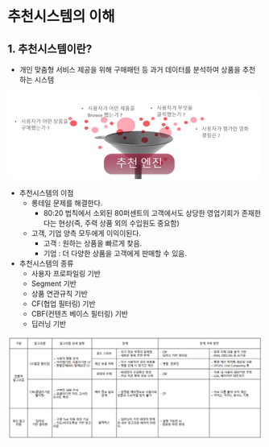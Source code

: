 # 추천시스템의 이해



## 1. 추천시스템이란?



- 개인 맞춤형 서비스 제공을 위해 구매패턴 등 과거 데이터를 분석하여 상품을 추천하는 시스템

![image-20220614185534350](What_Recommendation_system.assets/image-20220614185534350.png)

- 추천시스템의 이점
  - 롱테일 문제를 해결한다.
    - 80:20 법칙에서 소외된 80퍼센트의 고객에서도 상당한 영업기회가 존재한다는 현상(즉, 주력 상품 외의 수입원도 중요함)
  - 고객, 기업 양측 모두에게 이익이된다.
    - 고객 : 원하는 상품을 빠르게 찾음.
    - 기업 : 더 다양한 상품을 고객에게 판매할 수 있음.
- 추천시스템의 종류
  - 사용자 프로파일링 기반
  - Segment 기반
  - 상품 연관규칙 기반
  - CF(협업 필터링) 기반
  - CBF(컨텐츠 베이스 필터링) 기반
  - 딥러닝 기반

![image-20220614185809217](What_Recommendation_system.assets/image-20220614185809217.png)

